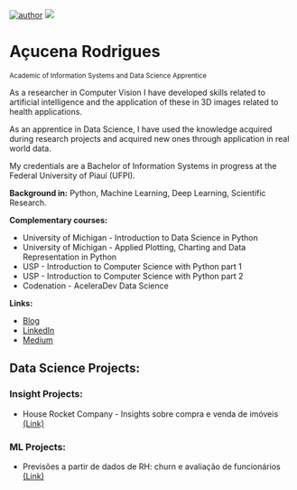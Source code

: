 [![author](https://img.shields.io/badge/author-acucenarodrigues1998-red.svg)](https://www.linkedin.com/in/a%C3%A7ucena-rodrigues-919834128/) [![](https://img.shields.io/badge/python-3.7+-blue.svg)](https://www.python.org/downloads/release/python-365/)

# Açucena Rodrigues
<sub>Academic of Information Systems and Data Science Apprentice</sub>

As a researcher in Computer Vision I have developed skills related to artificial intelligence and the application of these in 3D images related to health applications. 

As an apprentice in Data Science, I have used the knowledge acquired during research projects and acquired new ones through application in real world data.

My credentials are a Bachelor of Information Systems in progress at the Federal University of Piauí (UFPI).

**Background in:** Python, Machine Learning, Deep Learning, Scientific Research.

**Complementary courses:**
* University of Michigan - Introduction to Data Science in Python
* University of Michigan - Applied Plotting, Charting and Data Representation in Python
* USP - Introduction to Computer Science with Python part 1
* USP - Introduction to Computer Science with Python part 2
* Codenation - AceleraDev Data Science

**Links:**
* [Blog](https://medium.com/ds-com-caf%C3%A9)
* [LinkedIn](https://www.linkedin.com/in/a%C3%A7ucena-rodrigues-919834128/)
* [Medium](https://medium.com/@acucenarodrigues1998)

## Data Science Projects:
### Insight Projects:

* House Rocket Company - Insights sobre compra e venda de imóveis [(Link)](https://github.com/acucenarodrigues1998/Portifolio/tree/master/HouseRocketProject)

### ML Projects:

* Previsões a partir de dados de RH: churn e avaliação de funcionários [(Link)](https://github.com/acucenarodrigues1998/Portifolio/tree/master/HRAnalysis)

